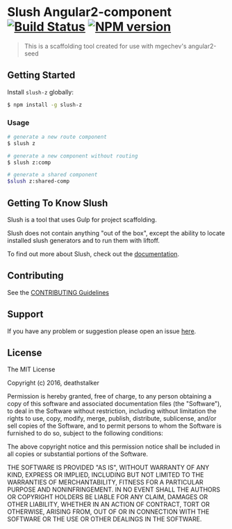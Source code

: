 # Slush Angular2-component [![Build Status](https://secure.travis-ci.org/ruggedy/slush-angular2-component.png?branch=master)](https://travis-ci.org/ruggedy/slush-angular2-component) [![NPM version](https://badge-me.herokuapp.com/api/npm/slush-angular2-component.png)](http://badges.enytc.com/for/npm/slush-angular2-component)

> This is a scaffolding tool created for use with mgechev's angular2-seed


## Getting Started

Install `slush-z` globally:

```bash
$ npm install -g slush-z
```

### Usage
```bash
# generate a new route component
$ slush z

# generate a new component without routing
$ slush z:comp

# generate a shared component 
$slush z:shared-comp

```

## Getting To Know Slush

Slush is a tool that uses Gulp for project scaffolding.

Slush does not contain anything "out of the box", except the ability to locate installed slush generators and to run them with liftoff.

To find out more about Slush, check out the [documentation](https://github.com/slushjs/slush).

## Contributing

See the [CONTRIBUTING Guidelines](https://github.com/ruggedy/slush-angular2-component/blob/master/CONTRIBUTING.md)

## Support
If you have any problem or suggestion please open an issue [here](https://github.com/ruggedy/slush-angular2-component/issues).

## License 

The MIT License

Copyright (c) 2016, deathstalker

Permission is hereby granted, free of charge, to any person
obtaining a copy of this software and associated documentation
files (the "Software"), to deal in the Software without
restriction, including without limitation the rights to use,
copy, modify, merge, publish, distribute, sublicense, and/or sell
copies of the Software, and to permit persons to whom the
Software is furnished to do so, subject to the following
conditions:

The above copyright notice and this permission notice shall be
included in all copies or substantial portions of the Software.

THE SOFTWARE IS PROVIDED "AS IS", WITHOUT WARRANTY OF ANY KIND,
EXPRESS OR IMPLIED, INCLUDING BUT NOT LIMITED TO THE WARRANTIES
OF MERCHANTABILITY, FITNESS FOR A PARTICULAR PURPOSE AND
NONINFRINGEMENT. IN NO EVENT SHALL THE AUTHORS OR COPYRIGHT
HOLDERS BE LIABLE FOR ANY CLAIM, DAMAGES OR OTHER LIABILITY,
WHETHER IN AN ACTION OF CONTRACT, TORT OR OTHERWISE, ARISING
FROM, OUT OF OR IN CONNECTION WITH THE SOFTWARE OR THE USE OR
OTHER DEALINGS IN THE SOFTWARE.

